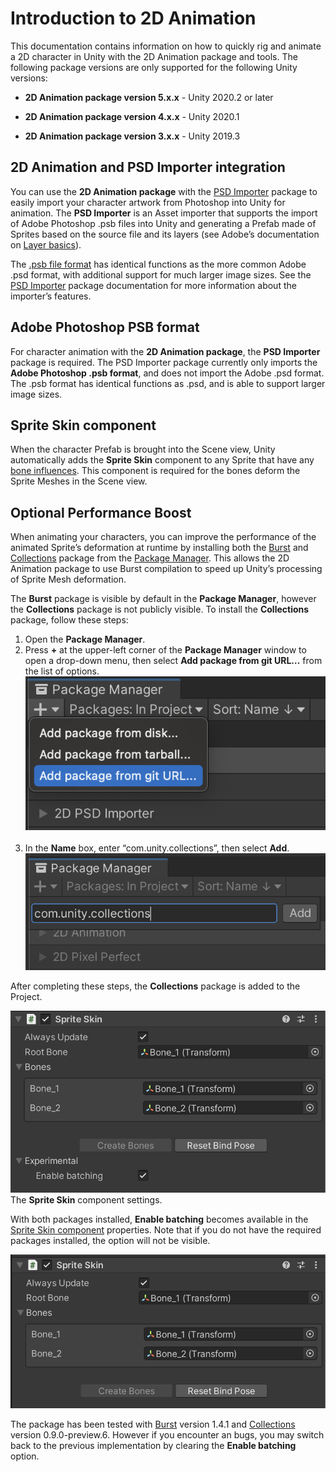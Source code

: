 # Introduction to 2D Animation

This documentation contains information on how to quickly rig and animate a 2D character in Unity with the 2D Animation package and tools. The following package versions are only supported for the following Unity versions:

* __2D Animation package version 5.x.x__ - Unity 2020.2 or later

* __2D Animation package version 4.x.x__ - Unity 2020.1

* __2D Animation package version 3.x.x__ - Unity 2019.3

## 2D Animation and PSD Importer integration

You can use the __2D Animation package__ with the [PSD Importer](https://docs.unity3d.com/Packages/com.unity.2d.psdimporter@latest) package to easily import your character artwork from Photoshop into Unity for animation. The __PSD Importer__ is an Asset importer that supports the import of Adobe Photoshop .psb files into Unity and generating a Prefab made of Sprites based on the source file and its layers (see Adobe’s documentation on [Layer basics](https://helpx.adobe.com/photoshop/using/layer-basics.html)). 

The [.psb](https://helpx.adobe.com/photoshop/using/file-formats.html#large_document_format_psb)[ file format](https://helpx.adobe.com/photoshop/using/file-formats.html#large_document_format_psb) has identical functions as the more common Adobe .psd format, with additional support for much larger image sizes. See the [PSD Importer](https://docs.unity3d.com/Packages/com.unity.2d.psdimporter@latest/index.html) package documentation for more information about the importer’s features.

## Adobe Photoshop PSB format

For character animation with the __2D Animation package__, the __PSD Importer__ package is required. The PSD Importer package currently only imports the __Adobe Photoshop .psb format__, and does not import the Adobe .psd format. The .psb format has identical functions as .psd, and is able to support larger image sizes.

## Sprite Skin component

When the character Prefab is brought into the Scene view, Unity automatically adds the __Sprite Skin__ component to any Sprite that have any [bone influences](SkinEdToolsShortcuts.md#bone-influences). This component is required for the bones deform the Sprite Meshes in the Scene view.

## Optional Performance Boost

When animating your characters, you can improve the performance of the animated Sprite’s deformation at runtime by installing both the [Burst](https://docs.unity3d.com/Packages/com.unity.burst@latest) and [Collections](https://docs.unity3d.com/Packages/com.unity.collections@latest) package from the [Package Manager](https://docs.unity3d.com/Manual/upm-ui.html). This allows the 2D Animation package to use Burst compilation to speed up Unity’s processing of Sprite Mesh deformation.

The **Burst** package is visible by default in the **Package Manager**, however the **Collections** package is not publicly visible. To install the **Collections** package, follow these steps:
1. Open the **Package Manager**.
2. Press **+** at the upper-left corner of the **Package Manager** window to open a drop-down menu, then select **Add package from git URL…** from the list of options.<br/> ![](images/Collections_0.png)<br/><br/>
3. In the **Name** box, enter “com.unity.collections”, then select **Add**. <br/>![](images/Collections_1.png)<br/>

After completing these steps, the **Collections** package is added to the Project.

![](images/2D-optional-perf-boost-visible.png)<br/>The **Sprite Skin** component settings.

With both packages installed, __Enable batching__ becomes available in the [Sprite Skin component](SpriteSkin.md) properties. Note that if you do not have the required packages installed, the option will not be visible.

![](images/2D-optional-perf-boost-hidden.png)<br/>

The package has been tested with [Burst](https://docs.unity3d.com/Packages/com.unity.burst@latest) version 1.4.1 and [Collections](https://docs.unity3d.com/Packages/com.unity.collections@latest) version 0.9.0-preview.6. However if you encounter an bugs, you may switch back to the previous implementation by clearing the __Enable batching__ option.
